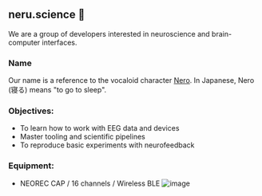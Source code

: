 ## neru.science 🧠

We are a group of developers interested in neuroscience and brain-computer interfaces.

### Name
Our name is a reference to the vocaloid character [Nero](https://vocaloid.fandom.com/wiki/Akita_Neru). In Japanese, Nero (寝る) means "to go to sleep".

### Objectives:
* To learn how to work with EEG data and devices
* Master tooling and scientific pipelines
* To reproduce basic experiments with neurofeedback

### Equipment:
* NEOREC CAP / 16 channels / Wireless BLE
![image](https://github.com/neru-science/.github/assets/2411525/9d063c0f-acfa-45d7-b9d7-70e8956909fd)

